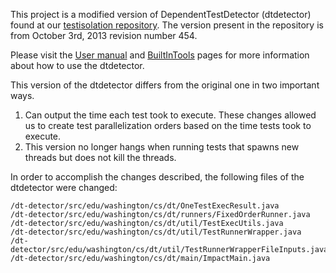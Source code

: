 This project is a modified version of DependentTestDetector (dtdetector) found at our 
[testisolation repository](https://code.google.com/p/testisolation).
The version present in the repository is from October 3rd, 2013 revision number 454.

Please visit the 
[User manual](https://github.com/winglam/dtdetector/wiki/User-manual) 
and 
[BuiltInTools](https://github.com/winglam/dtdetector/wiki/BuiltInTools) 
pages for more information about how to use the dtdetector.

This version of the dtdetector differs from the original one in two important ways.
1. Can output the time each test took to execute. These changes allowed us 
to create test parallelization orders based on the time tests took to execute.
2. This version no longer hangs when running tests that spawns new threads but does not
kill the threads.

In order to accomplish the changes described, the following files of the dtdetector were changed: 

    /dt-detector/src/edu/washington/cs/dt/OneTestExecResult.java 
    /dt-detector/src/edu/washington/cs/dt/runners/FixedOrderRunner.java
    /dt-detector/src/edu/washington/cs/dt/util/TestExecUtils.java 
    /dt-detector/src/edu/washington/cs/dt/util/TestRunnerWrapper.java 
    /dt-detector/src/edu/washington/cs/dt/util/TestRunnerWrapperFileInputs.java
    /dt-detector/src/edu/washington/cs/dt/main/ImpactMain.java 
